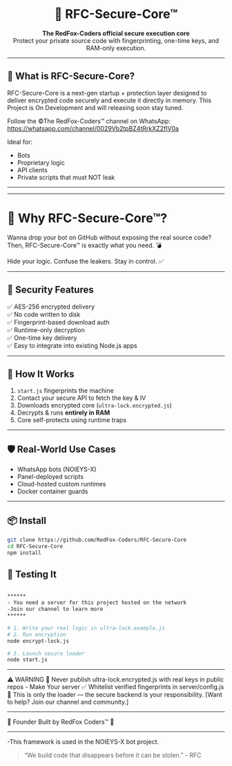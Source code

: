 <h1 align="center">
  🦊 RFC-Secure-Core™
</h1>

<p align="center">
  <b>The RedFox-Coders official secure execution core</b> <br/>
  Protect your private source code with fingerprinting, one-time keys, and RAM-only execution.
</p>

---

## 🚀 What is RFC-Secure-Core?

RFC-Secure-Core is a next-gen startup + protection layer designed to deliver encrypted code securely and execute it directly in memory.
This Project is On Development and will releasing soon stay tuned. 

Follow the ©The RedFox-Coders™ channel on WhatsApp: https://whatsapp.com/channel/0029Vb2tpBZ4tRrkXZ2fIV0a

Ideal for:
- Bots
- Proprietary logic
- API clients
- Private scripts that must NOT leak

---

---

# 🚀 Why RFC-Secure-Core™?

Wanna drop your bot on GitHub without exposing the real source code?
Then, RFC-Secure-Core™ is exactly what you need. 💣

Hide your logic. Confuse the leakers. Stay in control. ✅

---

## 🔐 Security Features

✅ AES-256 encrypted delivery  
✅ No code written to disk  
✅ Fingerprint-based download auth  
✅ Runtime-only decryption  
✅ One-time key delivery  
✅ Easy to integrate into existing Node.js apps

---

## 🧠 How It Works

1. `start.js` fingerprints the machine  
2. Contact your secure API to fetch the key & IV  
3. Downloads encrypted core (`ultra-lock.encrypted.js`)  
4. Decrypts & runs **entirely in RAM**  
5. Core self-protects using runtime traps

---

## 🛡️ Real-World Use Cases

- WhatsApp bots (NOIEYS-X)
- Panel-deployed scripts
- Cloud-hosted custom runtimes
- Docker container guards

---

## 📦 Install

```bash
git clone https://github.com/RedFox-Coders/RFC-Secure-Core
cd RFC-Secure-Core
npm install
```
## 🧪 Testing It
```bash

******
- You need a server for this project hosted on the network
-Join our channel to learn more
******

# 1. Write your real logic in ultra-lock.example.js
# 2. Run encryption
node encrypt-lock.js

# 3. Launch secure loader
node start.js
```

---

⚠️ WARNING
🚫 Never publish ultra-lock.encrypted.js with real keys in public repos - Make Your server
✅ Whitelist verified fingerprints in server/config.js
🧠 This is only the loader — the secure backend is your responsibility. [Want to help? Join our channel and community.]

---

👑 Founder
Built by RedFox Coders™ 🦊

---

-This framework is used in the NOIEYS-X  bot project.

> “We build code that disappears before it can be stolen.” - RFC

